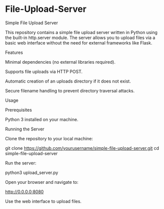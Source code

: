 # File-Upload-Server

Simple File Upload Server

This repository contains a simple file upload server written in Python using the built-in http.server module. The server allows you to upload files via a basic web interface without the need for external frameworks like Flask.

Features

Minimal dependencies (no external libraries required).

Supports file uploads via HTTP POST.

Automatic creation of an uploads directory if it does not exist.

Secure filename handling to prevent directory traversal attacks.

Usage

Prerequisites

Python 3 installed on your machine.

Running the Server

Clone the repository to your local machine:

git clone https://github.com/yourusername/simple-file-upload-server.git
cd simple-file-upload-server

Run the server:

python3 upload_server.py

Open your browser and navigate to:

http://0.0.0.0:8080

Use the web interface to upload files.

